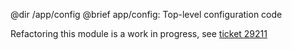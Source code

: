 @dir /app/config
@brief app/config: Top-level configuration code

Refactoring this module is a work in progress, see
[ticket 29211](https://bugs.torproject.org/tpo/core/tor/29211)

